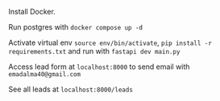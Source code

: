 Install Docker.

Run postgres with `docker compose up -d`

Activate virtual env `source env/bin/activate`, `pip install -r requirements.txt` and run with `fastapi dev main.py`

Access lead form at `localhost:8000` to send email with `emadalma40@gmail.com`

See all leads at `localhost:8000/leads`
